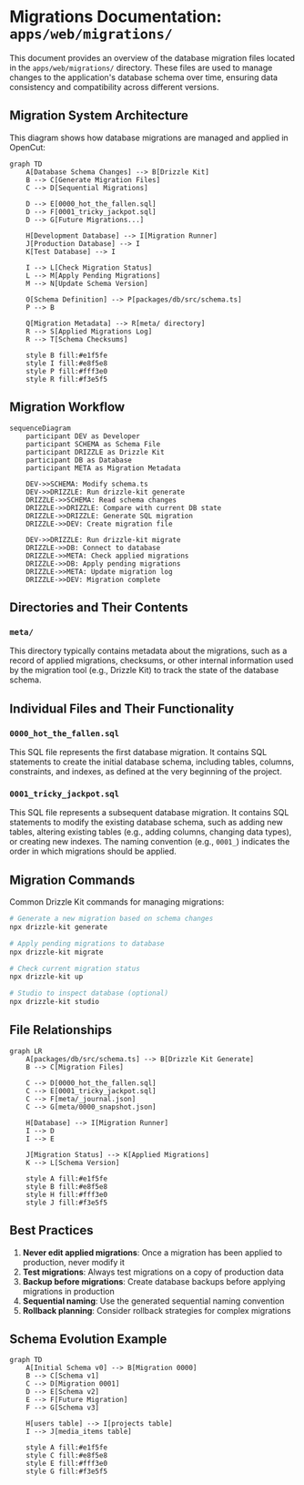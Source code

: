 # Migrations Documentation: `apps/web/migrations/`

This document provides an overview of the database migration files located in the `apps/web/migrations/` directory. These files are used to manage changes to the application's database schema over time, ensuring data consistency and compatibility across different versions.

## Migration System Architecture

This diagram shows how database migrations are managed and applied in OpenCut:

```mermaid
graph TD
    A[Database Schema Changes] --> B[Drizzle Kit]
    B --> C[Generate Migration Files]
    C --> D[Sequential Migrations]
    
    D --> E[0000_hot_the_fallen.sql]
    D --> F[0001_tricky_jackpot.sql]
    D --> G[Future Migrations...]
    
    H[Development Database] --> I[Migration Runner]
    J[Production Database] --> I
    K[Test Database] --> I
    
    I --> L[Check Migration Status]
    L --> M[Apply Pending Migrations]
    M --> N[Update Schema Version]
    
    O[Schema Definition] --> P[packages/db/src/schema.ts]
    P --> B
    
    Q[Migration Metadata] --> R[meta/ directory]
    R --> S[Applied Migrations Log]
    R --> T[Schema Checksums]
    
    style B fill:#e1f5fe
    style I fill:#e8f5e8
    style P fill:#fff3e0
    style R fill:#f3e5f5
```

## Migration Workflow

```mermaid
sequenceDiagram
    participant DEV as Developer
    participant SCHEMA as Schema File
    participant DRIZZLE as Drizzle Kit
    participant DB as Database
    participant META as Migration Metadata
    
    DEV->>SCHEMA: Modify schema.ts
    DEV->>DRIZZLE: Run drizzle-kit generate
    DRIZZLE->>SCHEMA: Read schema changes
    DRIZZLE->>DRIZZLE: Compare with current DB state
    DRIZZLE->>DRIZZLE: Generate SQL migration
    DRIZZLE->>DEV: Create migration file
    
    DEV->>DRIZZLE: Run drizzle-kit migrate
    DRIZZLE->>DB: Connect to database
    DRIZZLE->>META: Check applied migrations
    DRIZZLE->>DB: Apply pending migrations
    DRIZZLE->>META: Update migration log
    DRIZZLE->>DEV: Migration complete
```

## Directories and Their Contents

### `meta/`

This directory typically contains metadata about the migrations, such as a record of applied migrations, checksums, or other internal information used by the migration tool (e.g., Drizzle Kit) to track the state of the database schema.

## Individual Files and Their Functionality

### `0000_hot_the_fallen.sql`

This SQL file represents the first database migration. It contains SQL statements to create the initial database schema, including tables, columns, constraints, and indexes, as defined at the very beginning of the project.

### `0001_tricky_jackpot.sql`

This SQL file represents a subsequent database migration. It contains SQL statements to modify the existing database schema, such as adding new tables, altering existing tables (e.g., adding columns, changing data types), or creating new indexes. The naming convention (e.g., `0001_`) indicates the order in which migrations should be applied.

## Migration Commands

Common Drizzle Kit commands for managing migrations:

```bash
# Generate a new migration based on schema changes
npx drizzle-kit generate

# Apply pending migrations to database
npx drizzle-kit migrate

# Check current migration status
npx drizzle-kit up

# Studio to inspect database (optional)
npx drizzle-kit studio
```

## File Relationships

```mermaid
graph LR
    A[packages/db/src/schema.ts] --> B[Drizzle Kit Generate]
    B --> C[Migration Files]
    
    C --> D[0000_hot_the_fallen.sql]
    C --> E[0001_tricky_jackpot.sql]
    C --> F[meta/_journal.json]
    C --> G[meta/0000_snapshot.json]
    
    H[Database] --> I[Migration Runner]
    I --> D
    I --> E
    
    J[Migration Status] --> K[Applied Migrations]
    K --> L[Schema Version]
    
    style A fill:#e1f5fe
    style B fill:#e8f5e8
    style H fill:#fff3e0
    style J fill:#f3e5f5
```

## Best Practices

1. **Never edit applied migrations**: Once a migration has been applied to production, never modify it
2. **Test migrations**: Always test migrations on a copy of production data
3. **Backup before migrations**: Create database backups before applying migrations in production
4. **Sequential naming**: Use the generated sequential naming convention
5. **Rollback planning**: Consider rollback strategies for complex migrations

## Schema Evolution Example

```mermaid
graph TD
    A[Initial Schema v0] --> B[Migration 0000]
    B --> C[Schema v1]
    C --> D[Migration 0001] 
    D --> E[Schema v2]
    E --> F[Future Migration]
    F --> G[Schema v3]
    
    H[users table] --> I[projects table]
    I --> J[media_items table]
    
    style A fill:#e1f5fe
    style C fill:#e8f5e8
    style E fill:#fff3e0
    style G fill:#f3e5f5
```
